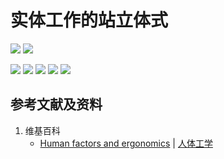 # 实体工作的站立体式

![](/images/使用实体实验的逆向工作方法/实体工作的站立体式/1a1.jpg)
![](/images/使用实体实验的逆向工作方法/实体工作的站立体式/1a2.jpg)

![](/images/使用实体实验的逆向工作方法/实体工作的站立体式/2a1.jpg)
![](/images/使用实体实验的逆向工作方法/实体工作的站立体式/3a1.jpg)
![](/images/使用实体实验的逆向工作方法/实体工作的站立体式/4a1.jpg)
![](/images/使用实体实验的逆向工作方法/实体工作的站立体式/5a1.jpg)
![](/images/使用实体实验的逆向工作方法/实体工作的站立体式/6a1.jpg)

## 参考文献及资料

1. 维基百科
	- [Human factors and ergonomics](https://en.wikipedia.org/wiki/Human_factors_and_ergonomics) | [人体工学](https://zh.wikipedia.org/wiki/%E4%BA%BA%E5%9B%A0%E5%B7%A5%E7%A8%8B%E5%AD%A6)


